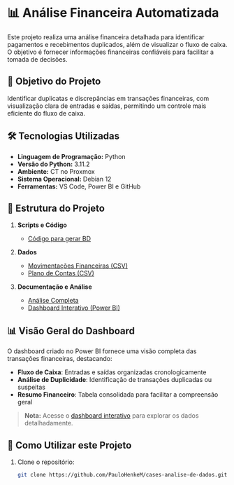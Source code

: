 # 📊 Análise Financeira Automatizada

Este projeto realiza uma análise financeira detalhada para identificar pagamentos e recebimentos duplicados, além de visualizar o fluxo de caixa. O objetivo é fornecer informações financeiras confiáveis para facilitar a tomada de decisões.

## 🚀 Objetivo do Projeto
Identificar duplicatas e discrepâncias em transações financeiras, com visualização clara de entradas e saídas, permitindo um controle mais eficiente do fluxo de caixa.

## 🛠️ Tecnologias Utilizadas
- **Linguagem de Programação:** Python
- **Versão do Python:** 3.11.2
- **Ambiente:** CT no Proxmox
- **Sistema Operacional:** Debian 12
- **Ferramentas:** VS Code, Power BI e GitHub

## 📂 Estrutura do Projeto
1. **Scripts e Código**
   - [Código para gerar BD](https://github.com/PauloHenkeM/cases-analise-de-dados/blob/main/Exemplo.LTDA/Codigo.py)

2. **Dados**
   - [Movimentações Financeiras (CSV)](https://raw.githubusercontent.com/PauloHenkeM/cases-analise-de-dados/refs/heads/main/Exemplo.LTDA/movimentacoes_financeiras.csv)
   - [Plano de Contas (CSV)](https://raw.githubusercontent.com/PauloHenkeM/cases-analise-de-dados/refs/heads/main/Exemplo.LTDA/plano_de_contas.csv)

3. **Documentação e Análise**
   - [Análise Completa](https://github.com/PauloHenkeM/cases-analise-de-dados/blob/main/Exemplo.LTDA/Analise.md)
   - [Dashboard Interativo (Power BI)](https://app.powerbi.com/view?r=eyJrIjoiZGMxMGE2OTUtNmVlYy00Y2E4LTg3NTktNTk2OTQ1YWY5NTBiIiwidCI6IjUyMWY2MjVjLTc2MjAtNGRlNy05ODEzLTQ1ZDYwY2VlM2M5OSJ9)


## 📊 Visão Geral do Dashboard
O dashboard criado no Power BI fornece uma visão completa das transações financeiras, destacando:
- **Fluxo de Caixa**: Entradas e saídas organizadas cronologicamente
- **Análise de Duplicidade**: Identificação de transações duplicadas ou suspeitas
- **Resumo Financeiro**: Tabela consolidada para facilitar a compreensão geral

> **Nota:** Acesse o [dashboard interativo](https://app.powerbi.com/view?r=eyJrIjoiZGMxMGE2OTUtNmVlYy00Y2E4LTg3NTktNTk2OTQ1YWY5NTBiIiwidCI6IjUyMWY2MjVjLTc2MjAtNGRlNy05ODEzLTQ1ZDYwY2VlM2M5OSJ9) para explorar os dados detalhadamente.


## 📌 Como Utilizar este Projeto
1. Clone o repositório:
   ```bash
   git clone https://github.com/PauloHenkeM/cases-analise-de-dados.git

